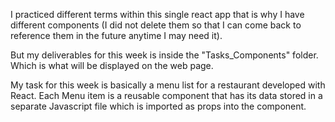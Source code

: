 I practiced different terms within this single react app that is why I have different components (I did not delete them so that I can come back to reference them in the future anytime I may need it).

But my deliverables for this week is inside the "Tasks_Components" folder. Which is what will be displayed on the web page.

My task for this week is basically a menu list for a restaurant developed with React.
Each Menu item is a reusable component that has its data stored in a separate Javascript file which is imported as props into the component. 
